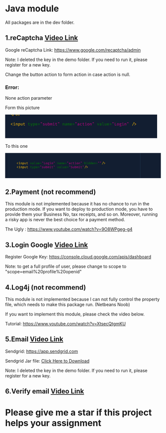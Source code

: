 # Java module

All packages are in the dev folder.

## 1.reCaptcha [Video Link](https://youtu.be/MMCyGZnHgvE)

Google reCaptcha Link: https://www.google.com/recaptcha/admin

Note:
I deleted the key in the demo folder. If you need to run it, please register for a new key.

Change the button action to form action in case action is null.

### Error:

None action parameter

Form this picture

![HTML2](document/recapcha1.png)

To this one

![HTML2](document/recapcha2.png)

## 2.Payment (not recommend)

This module is not implemented because it has no chance to run in the
production mode. If you want to deploy to production mode,
you have to provide them your Business No, tax receipts, and so on. Moreover, running a risky app is never the best choice for a payment method.

The Ugly : https://www.youtube.com/watch?v=9O8WPgeg-g4

## 3.Login Google [Video Link](https://youtu.be/bCkGaym6SSQ)

Register Google Key: https://console.cloud.google.com/apis/dashboard

Note: to get a full profile of user, please change to scope to "scope=email%20profile%20openid"

## 4.Log4j (not recommend)

This module is not implemented because I can not fully control the property file, which needs to make this package run. (Netbeans Noob)

If you want to implement this module, please check the video below.

Tutorial: https://www.youtube.com/watch?v=XtsecQtgmKU

## 5.Email [Video Link](https://youtu.be/4YDLckENeRQ)

Sendgrid: https://app.sendgrid.com

Sendgrid Jar file: [Click Here to Download](./dev/send-email/sendgrid-java.jar)

Note: I deleted the key in the demo folder. If you need to run it, please register for a new key.

## 6.Verify email [Video Link](https://youtu.be/1Enj2qEZbxw)

# Please give me a star if this project helps your assignment
